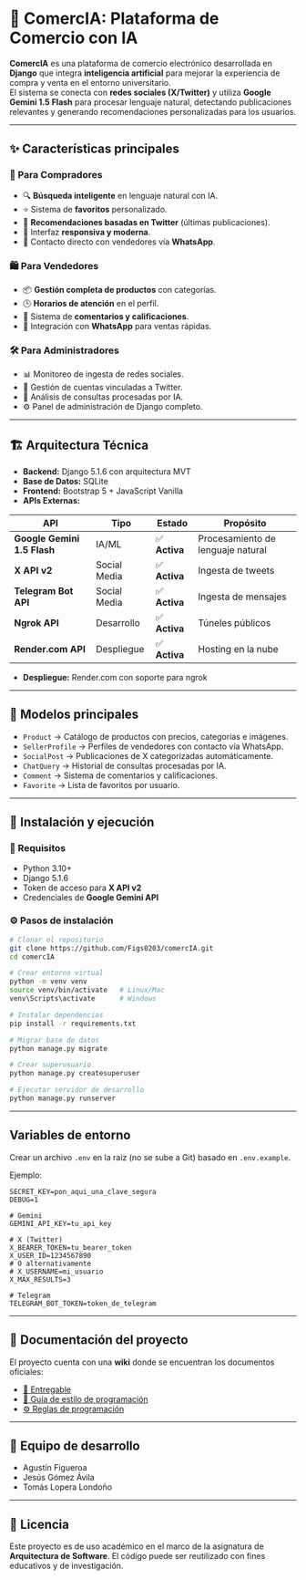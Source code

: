 # 🛒 ComercIA: Plataforma de Comercio con IA

**ComercIA** es una plataforma de comercio electrónico desarrollada en **Django** que integra **inteligencia artificial** para mejorar la experiencia de compra y venta en el entorno universitario.  
El sistema se conecta con **redes sociales (X/Twitter)** y utiliza **Google Gemini 1.5 Flash** para procesar lenguaje natural, detectando publicaciones relevantes y generando recomendaciones personalizadas para los usuarios.

---

## ✨ Características principales

### 👤 Para Compradores
- 🔍 **Búsqueda inteligente** en lenguaje natural con IA.  
- ⭐ Sistema de **favoritos** personalizado.  
- 🎯 **Recomendaciones basadas en Twitter** (últimas publicaciones).  
- 🎨 Interfaz **responsiva y moderna**.  
- 💬 Contacto directo con vendedores vía **WhatsApp**.  

### 🛍️ Para Vendedores
- 📦 **Gestión completa de productos** con categorías.  
- 🕒 **Horarios de atención** en el perfil.  
- 💬 Sistema de **comentarios y calificaciones**.  
- 📱 Integración con **WhatsApp** para ventas rápidas.  

### 🛠️ Para Administradores
- 📊 Monitoreo de ingesta de redes sociales.  
- 🔐 Gestión de cuentas vinculadas a Twitter.  
- 📑 Análisis de consultas procesadas por IA.  
- ⚙️ Panel de administración de Django completo.  

---

## 🏗️ Arquitectura Técnica

- **Backend:** Django 5.1.6 con arquitectura MVT  
- **Base de Datos:** SQLite 
- **Frontend:** Bootstrap 5 + JavaScript Vanilla  
- **APIs Externas:**  

| **API** | **Tipo** | **Estado** | **Propósito** |
|---------|----------|------------|---------------|
| **Google Gemini 1.5 Flash** | IA/ML | ✅ **Activa** | Procesamiento de lenguaje natural |
| **X API v2** | Social Media | ✅ **Activa** | Ingesta de tweets |
| **Telegram Bot API** | Social Media | ✅ **Activa** | Ingesta de mensajes |
| **Ngrok API** | Desarrollo | ✅ **Activa** | Túneles públicos |
| **Render.com API** | Despliegue | ✅ **Activa** | Hosting en la nube |

- **Despliegue:** Render.com con soporte para ngrok  

---

## 📂 Modelos principales

- `Product` → Catálogo de productos con precios, categorías e imágenes.  
- `SellerProfile` → Perfiles de vendedores con contacto vía WhatsApp.  
- `SocialPost` → Publicaciones de X categorizadas automáticamente.  
- `ChatQuery` → Historial de consultas procesadas por IA.  
- `Comment` → Sistema de comentarios y calificaciones.  
- `Favorite` → Lista de favoritos por usuario.  

---

## 🚀 Instalación y ejecución

### 🔧 Requisitos
- Python 3.10+  
- Django 5.1.6  
- Token de acceso para **X API v2**  
- Credenciales de **Google Gemini API**  

### ⚙️ Pasos de instalación
```bash
# Clonar el repositorio
git clone https://github.com/Figs0203/comercIA.git
cd comercIA

# Crear entorno virtual
python -m venv venv
source venv/bin/activate   # Linux/Mac
venv\Scripts\activate      # Windows

# Instalar dependencias
pip install -r requirements.txt

# Migrar base de datos
python manage.py migrate

# Crear superusuario
python manage.py createsuperuser

# Ejecutar servidor de desarrollo
python manage.py runserver
````

---

## Variables de entorno

Crear un archivo `.env` en la raíz (no se sube a Git) basado en `.env.example`.

Ejemplo:

```
SECRET_KEY=pon_aqui_una_clave_segura
DEBUG=1

# Gemini
GEMINI_API_KEY=tu_api_key

# X (Twitter)
X_BEARER_TOKEN=tu_bearer_token
X_USER_ID=1234567890
# O alternativamente
# X_USERNAME=mi_usuario
X_MAX_RESULTS=3

# Telegram
TELEGRAM_BOT_TOKEN=token_de_telegram
```

---

## 📘 Documentación del proyecto

El proyecto cuenta con una **wiki** donde se encuentran los documentos oficiales:

* [📑 Entregable](../../wiki/Entregable)
* [🎨 Guía de estilo de programación](../../wiki/Guía-de-estilo-de-programación)
* [⚙️ Reglas de programación](../../wiki/Reglas-de-programación)

---

## 👥 Equipo de desarrollo

* Agustín Figueroa
* Jesús Gómez Ávila
* Tomás Lopera Londoño

---

## 📜 Licencia

Este proyecto es de uso académico en el marco de la asignatura de **Arquitectura de Software**.
El código puede ser reutilizado con fines educativos y de investigación.

